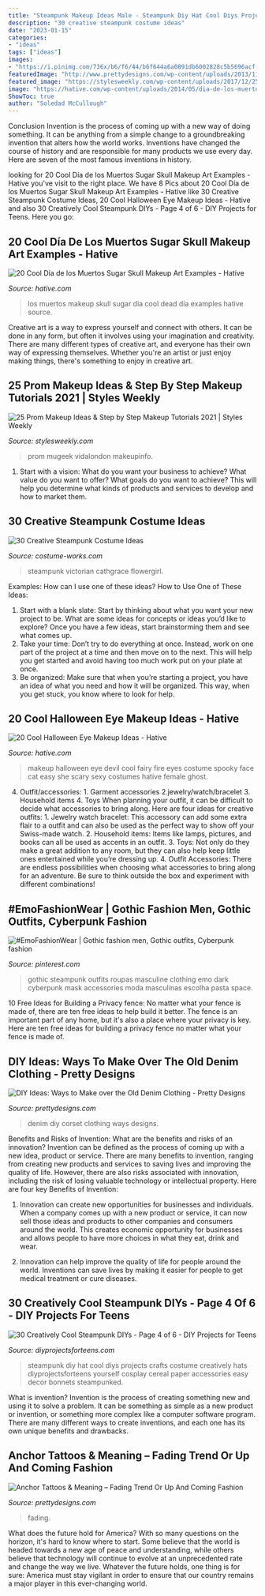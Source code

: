 ```yaml
---
title: "Steampunk Makeup Ideas Male - Steampunk Diy Hat Cool Diys Projects Crafts Costume Creatively Hats Diyprojectsforteens Yourself Cosplay Cereal Paper Accessories Easy Decor Bonnets Steampunked"
description: "30 creative steampunk costume ideas"
date: "2023-01-15"
categories:
- "ideas"
tags: ["ideas"]
images:
- "https://i.pinimg.com/736x/b6/f6/44/b6f644a6a0891db6002828c5b5696acf.jpg"
featuredImage: "http://www.prettydesigns.com/wp-content/uploads/2013/11/Anchor-Tattoos-on-the-Neck.jpg"
featured_image: "https://stylesweekly.com/wp-content/uploads/2017/12/25-prom-makeup-ideas-step-by-step-makeup-tutorials-2018-3.jpg"
image: "https://hative.com/wp-content/uploads/2014/05/dia-de-los-muertos/11-day-of-the-dead-make-up.jpg"
ShowToc: true
author: "Soledad McCullough"
---
```



Conclusion
Invention is the process of coming up with a new way of doing something. It can be anything from a simple change to a groundbreaking invention that alters how the world works. Inventions have changed the course of history and are responsible for many products we use every day. Here are seven of the most famous inventions in history.

	

		
looking for 20 Cool Día de los Muertos Sugar Skull Makeup Art Examples - Hative you've visit to the right place. We have 8 Pics about 20 Cool Día de los Muertos Sugar Skull Makeup Art Examples - Hative like 30 Creative Steampunk Costume Ideas, 20 Cool Halloween Eye Makeup Ideas - Hative and also 30 Creatively Cool Steampunk DIYs - Page 4 of 6 - DIY Projects for Teens. Here you go:
		
    
## 20 Cool Día De Los Muertos Sugar Skull Makeup Art Examples - Hative

<img loading=lazy src="https://hative.com/wp-content/uploads/2014/05/dia-de-los-muertos/11-day-of-the-dead-make-up.jpg" onerror="this.onerror=null;this.src='https://tse3.mm.bing.net/th?id=OIP.RAcfF7n2-vRDyyR8OlxolQHaJ0&amp;pid=15.1';" alt="20 Cool Día de los Muertos Sugar Skull Makeup Art Examples - Hative">

_Source: hative.com_

>los muertos makeup skull sugar dia cool dead día examples hative source. 

	

Creative art is a way to express yourself and connect with others. It can be done in any form, but often it involves using your imagination and creativity. There are many different types of creative art, and everyone has their own way of expressing themselves. Whether you're an artist or just enjoy making things, there's something to enjoy in creative art.

    
## 25 Prom Makeup Ideas &amp; Step By Step Makeup Tutorials 2021 | Styles Weekly

<img loading=lazy src="https://stylesweekly.com/wp-content/uploads/2017/12/25-prom-makeup-ideas-step-by-step-makeup-tutorials-2018-3.jpg" onerror="this.onerror=null;this.src='https://tse3.mm.bing.net/th?id=OIP.n49vgP-KyZMisOGXKBXLMwHaJ4&amp;pid=15.1';" alt="25 Prom Makeup Ideas &amp; Step by Step Makeup Tutorials 2021 | Styles Weekly">

_Source: stylesweekly.com_

>prom mugeek vidalondon makeupinfo. 

	

1. Start with a vision: What do you want your business to achieve? What value do you want to offer? What goals do you want to achieve? This will help you determine what kinds of products and services to develop and how to market them.

    
## 30 Creative Steampunk Costume Ideas

<img loading=lazy src="https://photos.costume-works.com/gallery/steampunk-kids-costumes.jpg" onerror="this.onerror=null;this.src='https://tse4.mm.bing.net/th?id=OIP.RjTJbSLkCNfHKt5rsupsyQHaMh&amp;pid=15.1';" alt="30 Creative Steampunk Costume Ideas">

_Source: costume-works.com_

>steampunk victorian cathgrace flowergirl. 

	

Examples: How can I use one of these ideas?
How to Use One of These Ideas: 
1. Start with a blank slate: Start by thinking about what you want your new project to be. What are some ideas for concepts or ideas you’d like to explore? Once you have a few ideas, start brainstorming them and see what comes up. 
2. Take your time: Don’t try to do everything at once. Instead, work on one part of the project at a time and then move on to the next. This will help you get started and avoid having too much work put on your plate at once. 
3. Be organized: Make sure that when you’re starting a project, you have an idea of what you need and how it will be organized. This way, when you get stuck, you know where to look for help. 

    
## 20 Cool Halloween Eye Makeup Ideas - Hative

<img loading=lazy src="https://hative.com/wp-content/uploads/2014/10/halloween-eye-makeup/13-halloween-eye-makeup-ideas.jpg" onerror="this.onerror=null;this.src='https://tse3.mm.bing.net/th?id=OIP.1W3Lvf96JcjJAJRGQkla6gHaLH&amp;pid=15.1';" alt="20 Cool Halloween Eye Makeup Ideas - Hative">

_Source: hative.com_

>makeup halloween eye devil cool fairy fire eyes costume spooky face cat easy she scary sexy costumes hative female ghost. 

	

4. Outfit/accessories: 1. Garment accessories 2.jewelry/watch/bracelet 3. Household items 4. Toys
When planning your outfit, it can be difficult to decide what accessories to bring along. Here are four ideas for creative outfits: 1. Jewelry watch bracelet: This accessory can add some extra flair to a outfit and can also be used as the perfect way to show off your Swiss-made watch. 2. Household items: Items like lamps, pictures, and books can all be used as accents in an outfit. 3. Toys: Not only do they make a great addition to any room, but they can also help keep little ones entertained while you’re dressing up. 4. Outfit Accessories: There are endless possibilities when choosing what accessories to bring along for an adventure. Be sure to think outside the box and experiment with different combinations!

    
## #EmoFashionWear | Gothic Fashion Men, Gothic Outfits, Cyberpunk Fashion

<img loading=lazy src="https://i.pinimg.com/736x/b6/f6/44/b6f644a6a0891db6002828c5b5696acf.jpg" onerror="this.onerror=null;this.src='https://tse1.mm.bing.net/th?id=OIP.TzuFEJf2AtcHfPA9gdt5gwHaJ3&amp;pid=15.1';" alt="#EmoFashionWear | Gothic fashion men, Gothic outfits, Cyberpunk fashion">

_Source: pinterest.com_

>gothic steampunk outfits roupas masculine clothing emo dark cyberpunk mask accessories moda masculinas escolha pasta space. 

	

10 Free Ideas for Building a Privacy fence: No matter what your fence is made of, there are ten free ideas to help build it better.
The fence is an important part of any home, but it's also a place where your privacy is key. Here are ten free ideas for building a privacy fence no matter what your fence is made of.

    
## DIY Ideas: Ways To Make Over The Old Denim Clothing - Pretty Designs

<img loading=lazy src="https://www.prettydesigns.com/wp-content/uploads/2014/04/Denim-Corset.jpg" onerror="this.onerror=null;this.src='https://tse2.mm.bing.net/th?id=OIP.7wxsvKK7jy0wdIEkjnTXWgHaI1&amp;pid=15.1';" alt="DIY Ideas: Ways to Make over the Old Denim Clothing - Pretty Designs">

_Source: prettydesigns.com_

>denim diy corset clothing ways designs. 

	

Benefits and Risks of Invention: What are the benefits and risks of an innovation?
Invention can be defined as the process of coming up with a new idea, product or service. There are many benefits to invention, ranging from creating new products and services to saving lives and improving the quality of life. However, there are also risks associated with innovation, including the risk of losing valuable technology or intellectual property. Here are four key Benefits of Invention: 
1) Innovation can create new opportunities for businesses and individuals. When a company comes up with a new product or service, it can now sell those ideas and products to other companies and consumers around the world. This creates economic opportunity for businesses and allows people to have more choices in what they eat, drink and wear. 

2) Innovation can help improve the quality of life for people around the world. Inventions can save lives by making it easier for people to get medical treatment or cure diseases.

    
## 30 Creatively Cool Steampunk DIYs - Page 4 Of 6 - DIY Projects For Teens

<img loading=lazy src="http://diyprojectsforteens.com/wp-content/uploads/2016/11/144493_02Jun11_100_1576c_md1000.jpg" onerror="this.onerror=null;this.src='https://tse3.mm.bing.net/th?id=OIP.n-VbJcw9KzqmOBUkwZ2jCAHaKW&amp;pid=15.1';" alt="30 Creatively Cool Steampunk DIYs - Page 4 of 6 - DIY Projects for Teens">

_Source: diyprojectsforteens.com_

>steampunk diy hat cool diys projects crafts costume creatively hats diyprojectsforteens yourself cosplay cereal paper accessories easy decor bonnets steampunked. 

	

What is invention?
Invention is the process of creating something new and using it to solve a problem. It can be something as simple as a new product or invention, or something more complex like a computer software program. There are many different ways to create inventions, and each one has its own unique benefits and drawbacks.

    
## Anchor Tattoos &amp; Meaning – Fading Trend Or Up And Coming Fashion

<img loading=lazy src="http://www.prettydesigns.com/wp-content/uploads/2013/11/Anchor-Tattoos-on-the-Neck.jpg" onerror="this.onerror=null;this.src='https://tse4.mm.bing.net/th?id=OIP.P_5YW2uqG3xH48n2EG-adwHaJ2&amp;pid=15.1';" alt="Anchor Tattoos &amp; Meaning – Fading Trend Or Up And Coming Fashion">

_Source: prettydesigns.com_

>fading. 

	

What does the future hold for America? With so many questions on the horizon, it's hard to know where to start. Some believe that the world is headed towards a new age of peace and understanding, while others believe that technology will continue to evolve at an unprecedented rate and change the way we live. Whatever the future holds, one thing is for sure: America must stay vigilant in order to ensure that our country remains a major player in this ever-changing world.

